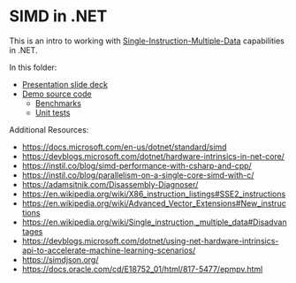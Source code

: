# SIMD in .NET

This is an intro to working with [Single-Instruction-Multiple-Data](https://en.wikipedia.org/wiki/Single_instruction,_multiple_data) capabilities in .NET.

In this folder: 
- [Presentation slide deck](./Intro_to_SIMD_in_dotNET.pdf)
- [Demo source code](./DotNetSIMD)
  - [Benchmarks](./DotNetSIMD/DotNetSIMD)
  - [Unit tests](./DotNetSIMD/DotNetSIMDTests)

Additional Resources:
- https://docs.microsoft.com/en-us/dotnet/standard/simd
- https://devblogs.microsoft.com/dotnet/hardware-intrinsics-in-net-core/
- https://instil.co/blog/simd-performance-with-csharp-and-cpp/
- https://instil.co/blog/parallelism-on-a-single-core-simd-with-c/
- https://adamsitnik.com/Disassembly-Diagnoser/
- https://en.wikipedia.org/wiki/X86_instruction_listings#SSE2_instructions
- https://en.wikipedia.org/wiki/Advanced_Vector_Extensions#New_instructions
- https://en.wikipedia.org/wiki/Single_instruction,_multiple_data#Disadvantages
- https://devblogs.microsoft.com/dotnet/using-net-hardware-intrinsics-api-to-accelerate-machine-learning-scenarios/
- https://simdjson.org/
- https://docs.oracle.com/cd/E18752_01/html/817-5477/epmpv.html
